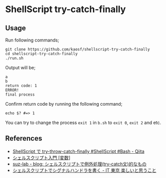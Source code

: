 # ShellScript try-catch-finally

## Usage

Run following commands;

```
git clone https://github.com/kaosf/shellscript-try-catch-finally
cd shellscript-try-catch-finally
./run.sh
```

Output will be;

```
a
b
return code: 1
ERROR!
final process
```

Confirm return code by running the following command;

```
echo $? #=> 1
```

You can try to change the process `exit 1` in `b.sh` to `exit 0`, `exit 2` and etc.

## References

* [ShellScript で try-throw-catch-finally #ShellScript #Bash - Qiita](http://qiita.com/items/2c13442aae54c1fab7b5)
* [シェルスクリプト入門 [変数]](http://www.k4.dion.ne.jp/~mms/unix/shellscript/shell_para.html)
* [suz-lab - blog: シェルスクリプトで例外処理(try-catch文)的なもの](http://blog.suz-lab.com/2012/09/try-catch.html)
* [シェルスクリプトでシグナルハンドラを書く - IT 東京 楽しいと思うこと](http://d.hatena.ne.jp/mikeda/20090307/1236440209)
